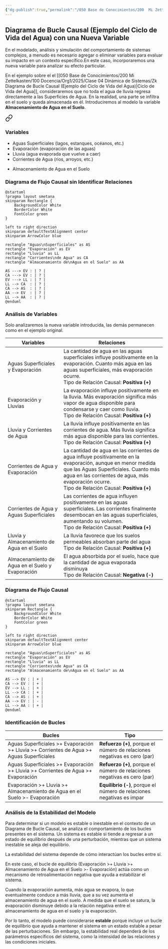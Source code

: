 ```yaml
---
{"dg-publish":true,"permalink":"/050 Base de Conocimientos/200  Mi Zettelkasten/100 Docencia/Org1/2025/Clase 04 Dinámica de Sistemas/Zk Diagrama de Bucle Causal (Ejemplo del Ciclo de Vida del Agua) con una Nueva Variable/","tags":["definir"]}
---
```


## Diagrama de Bucle Causal (Ejemplo del Ciclo de Vida del Agua) con una Nueva Variable

En el modelado, análisis y simulación del comportamiento de sistemas complejos, a menudo es necesario agregar o eliminar variables para evaluar su impacto en un contexto específico.En este caso, incorporaremos una nueva variable para analizar su efecto particular.

En el ejemplo sobre el el [[050 Base de Conocimientos/200  Mi Zettelkasten/100 Docencia/Org1/2025/Clase 04 Dinámica de Sistemas/Zk Diagrama de Bucle Causal (Ejemplo del Ciclo de Vida del Agua)\|Ciclo de Vida del Agua]], consideraremos que no toda el agua de lluvia regresa directamente a las Superficies de Agua. En la realidad, una parte se infiltra en el suelo y queda almacenada en él. Introduciremos al modelo la variable **Almacenamiento de Agua en el Suelo**.


<div class="transclusion internal-embed is-loaded"><a class="markdown-embed-link" href="/050-base-de-conocimientos/200-mi-zettelkasten/100-docencia/org1/2025/clase-03-sinergia-y-recursividad/zk-sinergia-en-accion-ciclo-de-vida-del-agua/#variables" aria-label="Open link"><svg xmlns="http://www.w3.org/2000/svg" width="24" height="24" viewBox="0 0 24 24" fill="none" stroke="currentColor" stroke-width="2" stroke-linecap="round" stroke-linejoin="round" class="svg-icon lucide-link"><path d="M10 13a5 5 0 0 0 7.54.54l3-3a5 5 0 0 0-7.07-7.07l-1.72 1.71"></path><path d="M14 11a5 5 0 0 0-7.54-.54l-3 3a5 5 0 0 0 7.07 7.07l1.71-1.71"></path></svg></a><div class="markdown-embed">



### Variables
- Aguas Superficiales (lagos, estanques, océanos, etc.)
- Evaporación (evaporación de las aguas)
- Lluvia (agua evaporada que vuelve a caer)
- Corrientes de Agua (rios, arroyos, etc.)


</div></div>

- Almacenamiento de Agua en el Suelo

### Diagrama de Flujo Causal sin Identificar Relaciones
```plantuml
@startuml
!pragma layout smetana
skinparam Rectangle {
    BackgroundColor White
    BorderColor White
    FontColor green
}

left to right direction
skinparam defaultTextAlignment center
skinparam ArrowColor blue

rectangle "Aguas\nSuperficiales" as AS
rectangle "Evaporación" as EV
rectangle "Lluvia" as LL
rectangle "Corrientes\nde Agua" as CA
rectangle "Almacenamiento de\nAgua en el Suelo" as AA

AS ---> EV : | ? |
CA ---> EV : | ? |
EV ---> LL : | ? |
LL --> CA  : | ? |
CA --> AS  : | ? |
AA --> EV  : | ? |
LL --> AA  : | ? |
@enduml
```

### Análisis de Variables
Solo analizaremos la nueva variable introducida, las demás permanecen como en el ejemplo original.

| Variables                                        | Relaciones                                                                                                                                                                                                                                                 |
| ------------------------------------------------ | ---------------------------------------------------------------------------------------------------------------------------------------------------------------------------------------------------------------------------------------------------------- |
| Aguas Superficiales y Evaporación                | La cantidad de agua en las aguas superficiales influye positivamente en la evaporación. Cuanto más agua en las aguas superficiales, más evaporación ocurre.<br>Tipo de Relación Causal: **Positiva (+)**                                                   |
| Evaporación y Lluvias                            | La evaporación influye positivamente en la lluvia. Más evaporación significa más vapor de agua disponible para condensarse y caer como lluvia.<br>Tipo de Relación Causal: **Positiva (+)**                                                                |
| Lluvia y Corrientes de Agua                      | La lluvia influye positivamente en las corrientes de agua. Más lluvia significa más agua disponible para las corrientes.<br>Tipo de Relación Causal: **Positiva (+)**                                                                                      |
| Corrientes de Agua y Evaporación                 | La cantidad de agua en las corrientes de agua influye positivamente en la evaporación, aunque en menor medida que las Aguas Superficiales. Cuanto más agua en las corrientes de agua, más evaporación ocurre.<br>Tipo de Relación Causal: **Positiva (+)** |
| Corrientes de Agua y Aguas Superficiales         | Las corrientes de agua influyen positivamente en las aguas superficiales. Las corrientes finalmente desembocan en las aguas superficiales, aumentando su volumen.<br>Tipo de Relación Causal: **Positiva (+)**                                             |
| Lluvia y Almacenamiento de Agua en el Suelo      | La lluvia favorece que los suelos permeables absorban parte del agua<br>Tipo de Relación Causal: **Positiva (+)**                                                                                                                                          |
| Almacenamiento de Agua en el Suelo y Evaporación | El agua absorbida por el suelo, hace que la cantidad de agua evaporada disminuya<br>Tipo de Relación Causal: **Negativa (-)**                                                                                                                              |
### Diagrama de Flujo Causal
```plantuml
@startuml
!pragma layout smetana
skinparam Rectangle {
    BackgroundColor White
    BorderColor White
    FontColor green
}

left to right direction
skinparam defaultTextAlignment center
skinparam ArrowColor blue

rectangle "Aguas\nSuperficiales" as AS
rectangle "Evaporación" as EV
rectangle "Lluvia" as LL
rectangle "Corrientes\nde Agua" as CA
rectangle "Almacenamiento de\nAgua en el Suelo" as AA

AS --> EV : | + |
CA --> EV : | + |
EV --> LL : | + |
LL --> CA : | + |
CA --> AS : | + |
AA --> EV : | - |
LL --> AA : | + |
@enduml
```

### Identificación de Bucles
| Bucles                                                                                    | Tipo                                                                     |
| ----------------------------------------------------------------------------------------- | ------------------------------------------------------------------------ |
| Aguas Superficiales >+ Evaporación >+ Lluvia >+ Corrientes de Agua >+ Aguas Superficiales | **Refuerzo (+)**, porque el número de relaciones negativas es cero (par) |
| Aguas Superficiales >+ Evaporación >+ Lluvia >+ Corrientes de Agua >+ Evaporación         | **Refuerzo (+)**, porque el número de relaciones negativas es cero (par) |
| Evaporación >+ Lluvia >+ Almacenamiento de Agua en el Suelo >- Evaporación                | **Equilibrio (-)**, porque el número de relaciones negativas es impar    |
### Análisis de la Estabilidad del Modelo
Para determinar si un modelo es estable o inestable en el contexto de un Diagrama de Bucle Causal, se analiza el comportamiento de los bucles presentes en el sistema. Un sistema es estable si tiende a regresar a un estado de equilibrio después de una perturbación, mientras que un sistema inestable se aleja del equilibrio.

La estabilidad del sistema depende de cómo interactúan los bucles entre sí.

En este caso, el bucle de equilibrio (Evaporación >+ Lluvia >+ Almacenamiento de Agua en el Suelo >- Evaporación) actúa como un mecanismo de retroalimentación negativa que ayuda a estabilizar el sistema. 

Cuando la evaporación aumenta, más agua se evapora, lo que eventualmente conduce a más lluvia, que a su vez aumenta el almacenamiento de agua en el suelo. A medida que el suelo se satura, la evaporación disminuye debido a la relación negativa entre el almacenamiento de agua en el suelo y la evaporación.

Por lo tanto, el modelo puede considerarse **estable** porque incluye un bucle de equilibrio que ayuda a mantener el sistema en un estado estable a pesar de las perturbaciones. Sin embargo, la estabilidad real dependerá de los parámetros específicos del sistema, como la intensidad de las relaciones y las condiciones iniciales.